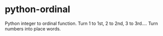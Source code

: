 # python-ordinal
Python integer to ordinal function. Turn 1 to 1st, 2 to 2nd, 3 to 3rd.... Turn numbers into place words.
